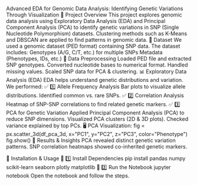 Advanced EDA for Genomic Data Analysis: Identifying Genetic Variations Through Visualization
📌 Project Overview
This project explores genomic data analysis using Exploratory Data Analysis (EDA) and Principal Component Analysis (PCA) to identify genetic variations in SNP (Single Nucleotide Polymorphism) datasets. Clustering methods such as K-Means and DBSCAN are applied to find patterns in genomic data.
📂 Dataset
We used a genomic dataset (PED format) containing SNP data. The dataset includes:
Genotypes (A/G, C/T, etc.) for multiple SNPs
Metadata (Phenotypes, IDs, etc.)
🔹 Data Preprocessing
Loaded PED file and extracted SNP genotypes.
Converted nucleotide bases to numerical format.
Handled missing values.
Scaled SNP data for PCA & clustering.
📊 Exploratory Data Analysis (EDA)
EDA helps understand genetic distributions and variation. We performed:
✅ 1️⃣ Allele Frequency Analysis
Bar plots to visualize allele distributions.
Identified common vs. rare SNPs.
✅ 2️⃣ Correlation Analysis
Heatmap of SNP-SNP correlations to find related genetic markers.
✅ 3️⃣ PCA for Genetic Variation
Applied Principal Component Analysis (PCA) to reduce SNP dimensions.
Visualized PCA clusters (2D & 3D plots).
Checked variance explained by top PCs.
🖥️ PCA Visualization:
fig = px.scatter_3d(df_pca_3d, x="PC1", y="PC2", z="PC3", color="Phenotype")
fig.show()
📌 Results & Insights
PCA revealed distinct genetic variation patterns.
SNP correlation heatmaps showed co-inherited genetic markers.

🔧 Installation & Usage
📌 1️⃣ Install Dependencies
pip install pandas numpy scikit-learn seaborn plotly matplotlib
📌 2️⃣ Run the Notebook
jupyter notebook
Open the notebook and follow the steps.


